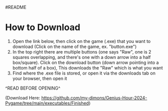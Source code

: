 #README

How to Download
=

1. Open the link below, then click on the game (.exe) that you want to download (Click on the name of the game, ex. "button.exe")
2. In the top right there are multiple buttons (one says "Raw", one is 2 squares overlapping, and there's one with a down arrow into a half box/square). Click on the download button (down arrow pointing into a bottom half of a box), This downloads the "Raw" which is what you want
3. Find where the .exe file is stored, or open it via the downloads tab on your browser, then open it

^READ BEFORE OPENING^

 (Download Here: https://github.com/my-dimons/Genius-Hour-2024-Pygame/tree/main/executables/Finished)

